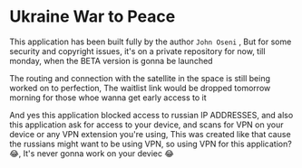 # Ukraine War to Peace


This application has been built fully by the author ```John Oseni``` , But for some security and copyright issues, it's on a private repository for now, till monday, when the BETA version is gonna be launched

The routing and connection with the satellite in the space is still being worked on to perfection, The waitlist link would be dropped tomorrow morning for those whoe wanna get early access to it


And yes this application blocked access to russian IP ADDRESSES, and also this application ask for access to your device, and scans for VPN on your device or any VPN extension you're using, This was created like that cause the russians might want to be using VPN, so using VPN for this application? 😂, It's never gonna work on your deviec 😂
